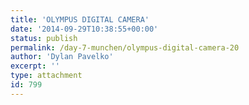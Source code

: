 ```yaml
---
title: 'OLYMPUS DIGITAL CAMERA'
date: '2014-09-29T10:38:55+00:00'
status: publish
permalink: /day-7-munchen/olympus-digital-camera-20
author: 'Dylan Pavelko'
excerpt: ''
type: attachment
id: 799
---
```

<!DOCTYPE html PUBLIC "-//W3C//DTD HTML 4.0 Transitional//EN" "http://www.w3.org/TR/REC-html40/loose.dtd">
<?xml encoding="UTF-8">
